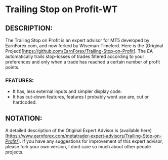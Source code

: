# Trailing Stop on Profit-WT

## DESCRIPTION:
The Trailing Stop on Profit is an expert advisor for MT5 developed by EarnForex.com, and now forked by Wiseman-Timelord. Here is the (Original Project)[https://github.com/EarnForex/Trailing-Stop-on-Profit]. The EA automatically trails stop-losses of trades filtered according to your preferences and only when a trade has reached a certain number of profit points.

### FEATURES:
- It has, less external inputs and simpler display code. 
- It has cut-down features, features I probably wont use are, cut or hardcoded.

## NOTATION:
A detailed description of the Otiginal Expert Advisor is (available here)[https://www.earnforex.com/metatrader-expert-advisors/Trailing-Stop-on-Profit/]. If you have any suggestions for improvement of this expert advisor, please fork your own version, I dont care so much about other people projects.
